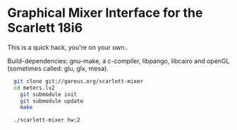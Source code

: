 Graphical Mixer Interface for the Scarlett 18i6
===============================================

This is a quick hack, you're on your own..


Build-dependencies: gnu-make, a c-compiler, libpango, libcairo
and openGL (sometimes called: glu, glx, mesa).

```bash
  git clone git://gareus.org/scarlett-mixer
  cd meters.lv2
	git submodule init
	git submodule update
	make
```

```bash
  ./scarlett-mixer hw:2
```
